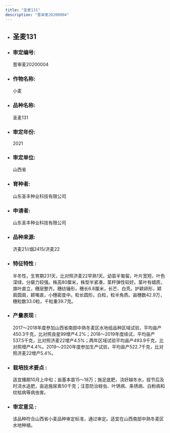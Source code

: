 ```yaml
---
title: "圣麦131"
description: "晋审麦20200004"
---
```

* ## 圣麦131
* ###  审定编号:  
   晋审麦20200004

*  ### 作物名称:  
   小麦

*   ###  品种名称: 
    圣麦131

*   ### 审定年份: 
    2021

*   ### 审定单位:  
    山西省

*   ### 育种者:  
    山东圣丰种业科技有限公司

*   ### 申请者:  
    山东圣丰种业科技有限公司

*   ### 品种来源:  
    济麦21//烟2415/济麦22

*   ### 特征特性 : 
    半冬性，生育期231天，比对照济麦22早熟1天。幼苗半匍匐，叶片宽短，叶色深绿，分蘖力较强。株高80厘米，株型半紧凑，茎秆弹性较好。茎叶有蜡质，旗叶直立，穗层整齐。穗纺锤形，穗长6.8厘米，长芒、白壳。护颖卵形，颖肩圆肩，颖嘴直，小穗密度中。粒长圆形，白粒，粒半角质。亩穗数42.9万，穗粒数33.0粒，千粒重39.7克。

*   ### 产量表现 : 
    2017～2018年度参加山西省南部中熟冬麦区水地组品种区域试验，平均亩产450.3千克，比对照良星99增产4.2%；2018～2019年度续试，平均亩产537.5千克，比对照济麦22增产4.5%；两年区域试验平均亩产493.9千克，比对照增产4.4%。2019～2020年度参加生产试验，平均亩产522.7千克，比对照济麦22增产5.4%。

*   ### 栽培技术要点 : 
    适宜播期10月上中旬；亩基本苗15～18万；施足底肥，浇好越冬水，拔节后及时浇水追肥，亩追施尿素50千克；注意防治蚜虫、叶锈病、条锈病、白粉病和纹枯病等病虫害。

*   ### 审定意见 : 
    该品种符合山西省小麦品种审定标准，通过审定。适宜在山西南部中熟冬麦区水地种植。
